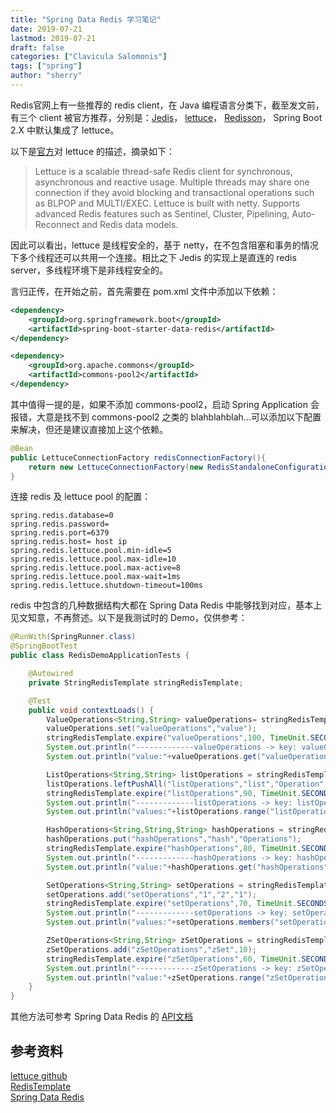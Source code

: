 ```yaml
---
title: "Spring Data Redis 学习笔记" 
date: 2019-07-21
lastmod: 2019-07-21
draft: false
categories: ["Clavicula Salomonis"]
tags: ["spring"]
author: "sherry"
---
```

Redis官网上有一些推荐的 redis client，在 Java 编程语言分类下，截至发文前，有三个 client 被官方推荐，分别是：[Jedis](https://github.com/xetorthio/jedis)， [lettuce](https://github.com/lettuce-io/lettuce-core)， [Redisson](https://github.com/mrniko/redisson)， Spring Boot 2.X 中默认集成了 lettuce。

以下是[官方](https://github.com/lettuce-io/lettuce-core)对 lettuce 的描述，摘录如下：
> Lettuce is a scalable thread-safe Redis client for synchronous, asynchronous and reactive usage. Multiple threads may share one connection if they avoid blocking and transactional operations such as BLPOP and MULTI/EXEC. Lettuce is built with netty. Supports advanced Redis features such as Sentinel, Cluster, Pipelining, Auto-Reconnect and Redis data models.

<!--more-->

因此可以看出，lettuce 是线程安全的，基于 netty，在不包含阻塞和事务的情况下多个线程还可以共用一个连接。相比之下 Jedis 的实现上是直连的 redis server，多线程环境下是非线程安全的。

言归正传，在开始之前，首先需要在 pom.xml 文件中添加以下依赖：

```xml
<dependency>
	<groupId>org.springframework.boot</groupId>
	<artifactId>spring-boot-starter-data-redis</artifactId>
</dependency>

<dependency>
	<groupId>org.apache.commons</groupId>
	<artifactId>commons-pool2</artifactId>
</dependency>
```

其中值得一提的是，如果不添加 commons-pool2，启动 Spring Application 会报错，大意是找不到 commons-pool2 之类的 blahblahblah...可以添加以下配置来解决，但还是建议直接加上这个依赖。

```java
@Bean
public LettuceConnectionFactory redisConnectionFactory(){
    return new LettuceConnectionFactory(new RedisStandaloneConfiguration("ip", 6379));
}
```

连接 redis 及 lettuce pool 的配置：

```properties
spring.redis.database=0
spring.redis.password=
spring.redis.port=6379
spring.redis.host= host ip
spring.redis.lettuce.pool.min-idle=5
spring.redis.lettuce.pool.max-idle=10
spring.redis.lettuce.pool.max-active=8
spring.redis.lettuce.pool.max-wait=1ms
spring.redis.lettuce.shutdown-timeout=100ms
```

redis 中包含的几种数据结构大都在 Spring Data Redis 中能够找到对应，基本上见文知意，不再赘述。以下是我测试时的 Demo，仅供参考：

```java
@RunWith(SpringRunner.class)
@SpringBootTest
public class RedisDemoApplicationTests {

	@Autowired
	private StringRedisTemplate stringRedisTemplate;

	@Test
	public void contextLoads() {
		ValueOperations<String,String> valueOperations= stringRedisTemplate.opsForValue();
		valueOperations.set("valueOperations","value");
		stringRedisTemplate.expire("valueOperations",100, TimeUnit.SECONDS);
		System.out.println("-------------valueOperations -> key: valueOperations, value: value--------------");
		System.out.println("value:"+valueOperations.get("valueOperations")+"\texpire:"+stringRedisTemplate.getExpire("valueOperations"));

		ListOperations<String,String> listOperations = stringRedisTemplate.opsForList();
		listOperations.leftPushAll("listOperations","list","Operation","s");
		stringRedisTemplate.expire("listOperations",90, TimeUnit.SECONDS);
		System.out.println("-------------listOperations -> key: listOperations, value: list, Operation, s--------------");
		System.out.println("values:"+listOperations.range("listOperations",0,-1)+"\texpire:"+stringRedisTemplate.getExpire("listOperations"));

		HashOperations<String,String,String> hashOperations = stringRedisTemplate.opsForHash();
		hashOperations.put("hashOperations","hash","Operations");
		stringRedisTemplate.expire("hashOperations",80, TimeUnit.SECONDS);
		System.out.println("-------------hashOperations -> key: hashOperations, value: hash: Operation--------------");
		System.out.println("value:"+hashOperations.get("hashOperations","hash")+"\texpire:"+stringRedisTemplate.getExpire("hashOperations"));

		SetOperations<String,String> setOperations = stringRedisTemplate.opsForSet();
		setOperations.add("setOperations","1","2","1");
		stringRedisTemplate.expire("setOperations",70, TimeUnit.SECONDS);
		System.out.println("-------------setOperations -> key: setOperations, value: 1, 2, 1--------------");
		System.out.println("values:"+setOperations.members("setOperations")+"\texpire:"+stringRedisTemplate.getExpire("setOperations"));

		ZSetOperations<String,String> zSetOperations = stringRedisTemplate.opsForZSet();
		zSetOperations.add("zSetOperations","zSet",10);
		stringRedisTemplate.expire("zSetOperations",60, TimeUnit.SECONDS);
		System.out.println("-------------zSetOperations -> key: zSetOperations, value: zSet score: 10--------------");
		System.out.println("value:"+zSetOperations.range("zSetOperations",0,-1)+"\texpire:"+stringRedisTemplate.getExpire("zSetOperations")+"\tscore:"+zSetOperations.score("zSetOperations","zSet"));
	}
}
```

其他方法可参考 Spring Data Redis 的 [API文档](https://docs.spring.io/spring-data/redis/docs/current/api/org/springframework/data/redis/core/RedisTemplate.html)

## 参考资料

[lettuce github](https://github.com/lettuce-io/lettuce-core)  
[RedisTemplate](https://docs.spring.io/spring-data/redis/docs/current/api/org/springframework/data/redis/core/RedisTemplate.html)  
[Spring Data Redis](https://docs.spring.io/spring-data/redis/docs/2.1.9.RELEASE/reference/html/)
